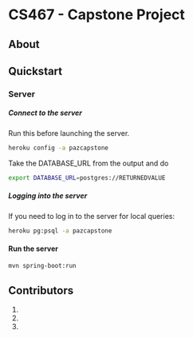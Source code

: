 # CS467 - Capstone Project

## About
<description>

## Quickstart
<instructions>

### Server

##### Connect to the server
Run this before launching the server.
```bash
heroku config -a pazcapstone
```

Take the DATABASE_URL from the output and do
```bash
export DATABASE_URL=postgres://RETURNEDVALUE
```
##### Logging into the server
If you need to log in to the server for
local queries:
```bash
heroku pg:psql -a pazcapstone
```

#### Run the server

```bash
mvn spring-boot:run
```

## Contributors
1.
2.
3.

